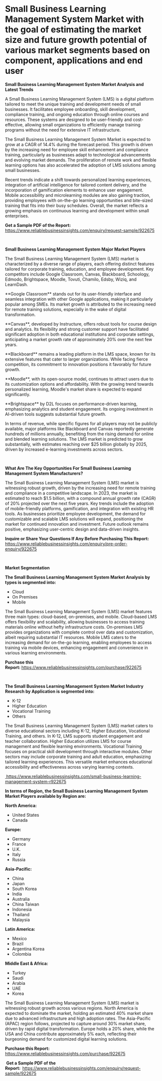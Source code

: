 <p><h1>Small Business Learning Management System Market with the goal of estimating the market size and future growth potential of various market segments based on component, applications and end user</h1></p><p><strong>Small Business Learning Management System Market Analysis and Latest Trends</strong></p>
<p><p>A Small Business Learning Management System (LMS) is a digital platform tailored to meet the unique training and development needs of small businesses. It facilitates employee onboarding, skill development, compliance training, and ongoing education through online courses and resources. These systems are designed to be user-friendly and cost-effective, allowing small organizations to efficiently manage training programs without the need for extensive IT infrastructure.</p><p>The Small Business Learning Management System Market is expected to grow at a CAGR of 14.4% during the forecast period. This growth is driven by the increasing need for employee skill enhancement and compliance training, particularly as businesses adapt to technological advancements and evolving market demands. The proliferation of remote work and flexible learning options has also accelerated the adoption of LMS solutions among small businesses. </p><p>Recent trends indicate a shift towards personalized learning experiences, integration of artificial intelligence for tailored content delivery, and the incorporation of gamification elements to enhance user engagement. Mobile accessibility and microlearning modules are also gaining traction, providing employees with on-the-go learning opportunities and bite-sized training that fits into their busy schedules. Overall, the market reflects a growing emphasis on continuous learning and development within small enterprises.</p></p>
<p><strong>Get a Sample PDF of the Report:&nbsp;</strong> <a href="https://www.reliablebusinessinsights.com/enquiry/request-sample/922675?utm_campaign=3672&utm_medium=2&utm_source=Github&utm_content=ia&utm_term=18042025&utm_id=small-business-learning-management-system">https://www.reliablebusinessinsights.com/enquiry/request-sample/922675</a></p>
<p>&nbsp;</p>
<p><strong>Small Business Learning Management System Major Market Players</strong></p>
<p><p>The Small Business Learning Management System (LMS) market is characterized by a diverse range of players, each offering distinct features tailored for corporate training, education, and employee development. Key competitors include Google Classroom, Canvas, Blackboard, Schoology, Edmodo, Brightspace, Moodle, Tovuti, Chamilo, Edsby, Wiziq, and LearnDash.</p><p>**Google Classroom** stands out for its user-friendly interface and seamless integration with other Google applications, making it particularly popular among SMEs. Its market growth is attributed to the increasing need for remote training solutions, especially in the wake of digital transformation.</p><p>**Canvas**, developed by Instructure, offers robust tools for course design and analytics. Its flexibility and strong customer support have facilitated significant adoption in both educational institutions and corporate settings, anticipating a market growth rate of approximately 20% over the next few years.</p><p>**Blackboard** remains a leading platform in the LMS space, known for its extensive features that cater to larger organizations. While facing fierce competition, its commitment to innovation positions it favorably for future growth.</p><p>**Moodle**, with its open-source model, continues to attract users due to its customization options and affordability. With the growing trend towards personalized learning, Moodle's market share is expected to expand significantly.</p><p>**Brightspace** by D2L focuses on performance-driven learning, emphasizing analytics and student engagement. Its ongoing investment in AI-driven tools suggests substantial future growth.</p><p>In terms of revenue, while specific figures for all players may not be publicly available, major platforms like Blackboard and Canvas reportedly generate hundreds of millions annually, benefiting from the rising demand for online and blended learning solutions. The LMS market is predicted to grow substantially, with estimates reaching over $25 billion globally by 2025, driven by increased e-learning investments across sectors.</p></p>
<p>&nbsp;</p>
<p><strong>What Are The Key Opportunities For Small Business Learning Management System Manufacturers?</strong></p>
<p><p>The Small Business Learning Management System (LMS) market is witnessing robust growth, driven by the increasing need for remote training and compliance in a competitive landscape. In 2023, the market is estimated to reach $1.5 billion, with a compound annual growth rate (CAGR) of 20% projected over the next five years. Key trends include the adoption of mobile-friendly platforms, gamification, and integration with existing HR tools. As businesses prioritize employee development, the demand for customizable and scalable LMS solutions will expand, positioning the market for continued innovation and investment. Future outlook remains positive, emphasizing user-centric design and data-driven insights.</p></p>
<p><strong>Inquire or Share Your Questions If Any Before Purchasing This Report:</strong> <a href="https://www.reliablebusinessinsights.com/enquiry/pre-order-enquiry/922675?utm_campaign=3672&utm_medium=2&utm_source=Github&utm_content=ia&utm_term=18042025&utm_id=small-business-learning-management-system">https://www.reliablebusinessinsights.com/enquiry/pre-order-enquiry/922675</a></p>
<p>&nbsp;</p>
<p><strong>Market Segmentation</strong></p>
<p><strong>The Small Business Learning Management System Market Analysis by types is segmented into:</strong></p>
<p><ul><li>Cloud</li><li>On Premises</li><li>Mobile</li></ul></p>
<p><p>The Small Business Learning Management System (LMS) market features three main types: cloud-based, on-premises, and mobile. Cloud-based LMS offers flexibility and scalability, allowing businesses to access training materials online without hefty infrastructure costs. On-premises LMS provides organizations with complete control over data and customization, albeit requiring substantial IT resources. Mobile LMS caters to the increasing demand for on-the-go learning, enabling employees to access training via mobile devices, enhancing engagement and convenience in various learning environments.</p></p>
<p><strong>Purchase this Report:&nbsp;</strong><a href="https://www.reliablebusinessinsights.com/purchase/922675?utm_campaign=3672&utm_medium=2&utm_source=Github&utm_content=ia&utm_term=18042025&utm_id=small-business-learning-management-system">https://www.reliablebusinessinsights.com/purchase/922675</a></p>
<p>&nbsp;</p>
<p><strong>The Small Business Learning Management System Market Industry Research by Application is segmented into:</strong></p>
<p><ul><li>K-12</li><li>Higher Education</li><li>Vocational Training</li><li>Others</li></ul></p>
<p><p>The Small Business Learning Management System (LMS) market caters to diverse educational sectors including K-12, Higher Education, Vocational Training, and others. In K-12, LMS supports student engagement and teacher collaboration. Higher Education utilizes LMS for course management and flexible learning environments. Vocational Training focuses on practical skill development through interactive modules. Other sectors may include corporate training and adult education, emphasizing tailored learning experiences. This versatile market enhances educational accessibility and effectiveness across varying learning contexts.</p></p>
<p><a href="https://www.reliablebusinessinsights.com/small-business-learning-management-system-r922675?utm_campaign=3672&utm_medium=2&utm_source=Github&utm_content=ia&utm_term=18042025&utm_id=small-business-learning-management-system">&nbsp;https://www.reliablebusinessinsights.com/small-business-learning-management-system-r922675</a></p>
<p><strong>In terms of Region, the Small Business Learning Management System Market Players available by Region are:</strong></p>
<p>
    <p> <strong> North America: </strong>
        <ul>
            <li>United States</li>
            <li>Canada</li>
        </ul>
        </p> 
    <p> <strong> Europe: </strong>
        <ul>
            <li>Germany</li>
            <li>France</li>
            <li>U.K.</li>
            <li>Italy</li>
            <li>Russia</li>
        </ul>
        </p> 
    <p> <strong> Asia-Pacific: </strong>
        <ul>
            <li>China</li>
            <li>Japan</li>
            <li>South Korea</li>
            <li>India</li>
            <li>Australia</li>
            <li>China Taiwan</li>
            <li>Indonesia</li>
            <li>Thailand</li>
            <li>Malaysia</li>
        </ul>
        </p> 
    <p> <strong> Latin America: </strong>
        <ul>
            <li>Mexico</li>
            <li>Brazil</li>
            <li>Argentina Korea</li>
            <li>Colombia</li>
        </ul>
        </p> 
    <p> <strong> Middle East & Africa: </strong>
        <ul>
            <li>Turkey</li>
            <li>Saudi</li>
            <li>Arabia</li>
            <li>UAE</li>
            <li>Korea</li>
        </ul>
    </p>
    </p>
<p><p>The Small Business Learning Management System (LMS) market is witnessing robust growth across various regions. North America is expected to dominate the market, holding an estimated 40% market share due to advanced infrastructure and high adoption rates. The Asia-Pacific (APAC) region follows, projected to capture around 30% market share, driven by rapid digital transformation. Europe holds a 20% share, while the USA and China contribute approximately 5% each, reflecting their burgeoning demand for customized digital learning solutions.</p></p>
<p><strong>Purchase this Report: </strong><a href="https://www.reliablebusinessinsights.com/purchase/922675?utm_campaign=3672&utm_medium=2&utm_source=Github&utm_content=ia&utm_term=18042025&utm_id=small-business-learning-management-system">https://www.reliablebusinessinsights.com/purchase/922675</a></p>
<p>&nbsp;<strong>Get a Sample PDF of the Report:&nbsp;&nbsp;</strong><a href="https://www.reliablebusinessinsights.com/enquiry/request-sample/922675?utm_campaign=3672&utm_medium=2&utm_source=Github&utm_content=ia&utm_term=18042025&utm_id=small-business-learning-management-system">https://www.reliablebusinessinsights.com/enquiry/request-sample/922675</a></p>
<p><strong></strong></p>
<p><p></p><p></p><p></p></p>